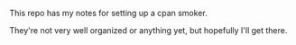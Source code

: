 This repo has my notes for setting up a cpan smoker.

They're not very well organized or anything yet, but hopefully I'll get there.
